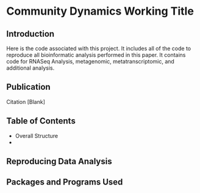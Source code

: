 # Community Dynamics Working Title

## Introduction

Here is the code associated with this project. It includes all of the code to reproduce all bioinformatic analysis performed in this paper. It contains code for RNASeq Analysis, metagenomic, metatranscriptomic, and additional analysis.

## Publication

Citation [Blank]

## Table of Contents
* Overall Structure
* 

## Reproducing Data Analysis

## Packages and Programs Used

